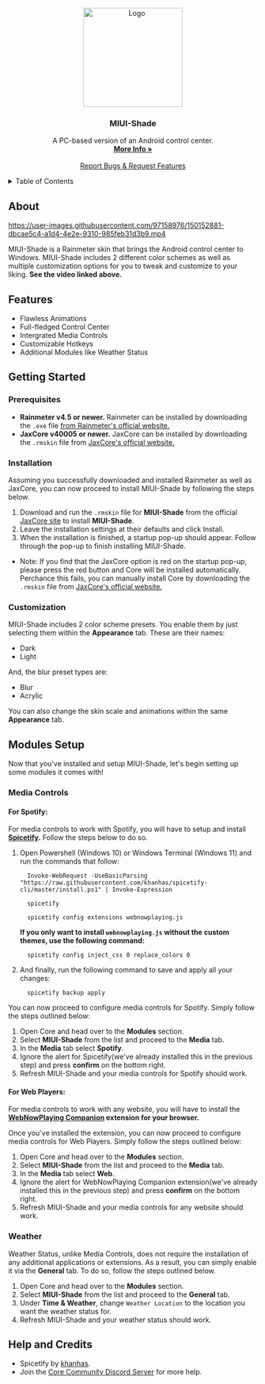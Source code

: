 
<br />
<div align="center">
  <a href="https://github.com/Jax-Core/MIUI-Shade">
    <img src="https://imgur.com/MhwrA7U.png" alt="Logo" width="200" height="200">
  </a>

<h3 align="center">MIUI-Shade</h3>





  <p align="center">
    A PC-based version of an Android control center.
    <br />
    <a href="https://www.deviantart.com/jaxoriginals/art/MIUI-Shade-v2-0-885183361"><strong>More Info »</strong></a>
    <br />
    <br />
    <a href="https://discord.gg/JmgehPSDD6">Report Bugs & Request Features </a>
  </p>
</div>


<!-- TABLE OF CONTENTS -->
<details>
  <summary>Table of Contents</summary>
  <ol>
    <li>
      <a href="#about">About</a>
    </li>
    <li>
      <a href="#Features">Features</a>
    </li>
    <li>
      <a href="#getting-started">Getting Started</a>
      <ul>
        <li><a href="#prerequisites">Prerequisites</a></li>
        <li><a href="#installation">Installation</a></li>
         <li> <a href="#customization">Customization</a></li>
      </ul>
    </li>
    <li>
    <a href="#modules-setup">Modules Setup</a>
    <ul>
         <li><a href="#media-controls">Media Controls</a>
          <ul>
            <li><a href="#for-spotify">Spotify</a></li>
            <li><a href="#for-web-players">Web Players</a></li>
          </ul>
        </li>
        <li><a href="#weather">Weather</a></li>
      </ul>
    </li>
    <li> <a href="#help-and-credits">Help & Credits</a></li>

  </ol>
</details>


## About

https://user-images.githubusercontent.com/97158976/150152881-dbcae5c4-a1d4-4e2e-9310-985feb31d3b9.mp4

MIUI-Shade is a Rainmeter skin that brings the Android control center to Windows. MIUI-Shade includes 2 different color schemes as well as multiple customization options for you to tweak and customize to your liking. **See the video linked above.**

## Features

* Flawless Animations
* Full-fledged Control Center
* Intergrated Media Controls
* Customizable Hotkeys
* Additional Modules like Weather Status

## Getting Started

### Prerequisites

- **Rainmeter v4.5 or newer.** Rainmeter can be installed by downloading the `.exe` file [from Rainmeter's official website.](https://www.rainmeter.net/)
- **JaxCore v40005 or newer.** JaxCore can be installed by downloading the `.rmskin` file from [JaxCore's official website.](https://jax-core.github.io/)

### Installation

Assuming you successfully downloaded and installed Rainmeter as well as JaxCore, you can now proceed to install MIUI-Shade by following the steps below.

1. Download and run the `.rmskin` file for **MIUI-Shade** from the official [JaxCore site](https://jax-core.github.io/) to install **MIUI-Shade**.
2. Leave the installation settings at their defaults and click Install.
3. When the installation is finished, a startup pop-up should appear. Follow through the pop-up to finish installing MIUI-Shade.

* Note:  If you find that the JaxCore option is red on the startup pop-up, please press the red button and Core will be installed automatically. Perchance this fails, you can manually install Core by downloading the `.rmskin` file from [JaxCore's official website.](https://jax-core.github.io/)

### Customization

MIUI-Shade includes 2 color scheme presets. You enable them by just selecting them within the **Appearance** tab. These are their names:

- Dark
- Light

And, the blur preset types are:
- Blur
- Acrylic

You can also change the skin scale and animations within the same **Appearance** tab.

## Modules Setup

Now that you've installed and setup MIUI-Shade, let's begin setting up some modules it comes with!

### Media Controls

#### For Spotify:
For media controls to work with Spotify, you will have to setup and install **[Spicetify](https://spicetify.app/).** Follow the steps below to do so.

1. Open Powershell (Windows 10) or Windows Terminal (Windows 11) and run the commands that follow:
    ```
      Invoke-WebRequest -UseBasicParsing "https://raw.githubusercontent.com/khanhas/spicetify-cli/master/install.ps1" | Invoke-Expression

      spicetify

      spicetify config extensions webnowplaying.js
    ```
   **If you only want to install `webnowplaying.js` without the custom themes, use the following command:**
      ```
        spicetify config inject_css 0 replace_colors 0
      ```
2. And finally, run the following command to save and apply all your changes:
    ```
      spicetify backup apply
    ```

You can now proceed to configure media controls for Spotify. Simply follow the steps outlined below:

1. Open Core and head over to the **Modules** section.
2. Select **MIUI-Shade** from the list and proceed to the **Media** tab.
3. In the **Media** tab select **Spotify**.
4. Ignore the alert for Spicetify(we've already installed this in the previous step) and press **confirm** on the bottom right.
5. Refresh MIUI-Shade and your media controls for Spotify should work.

#### For Web Players:
For media controls to work with any website, you will have to install the **[WebNowPlaying Companion](https://chrome.google.com/webstore/detail/webnowplaying-companion/jfakgfcdgpghbbefmdfjkbdlibjgnbli) extension for your browser.** 

Once you've installed the extension, you can now proceed to configure media controls for Web Players. Simply follow the steps outlined below:

1. Open Core and head over to the **Modules** section.
2. Select **MIUI-Shade** from the list and proceed to the **Media** tab.
3. In the **Media** tab select **Web**.
4. Ignore the alert for WebNowPlaying Companion extension(we've already installed this in the previous step) and press **confirm** on the bottom right.
5. Refresh MIUI-Shade and your media controls for any website should work.


### Weather

Weather Status, unlike Media Controls, does not require the installation of any additional applications or extensions. As a result, you can simply enable it via the **General** tab. To do so, follow the steps outlined below.

1. Open Core and head over to the **Modules** section.
2. Select **MIUI-Shade** from the list and proceed to the **General** tab.
3. Under **Time & Weather**, change `Weather Location` to the location you want the weather status for.
4. Refresh MIUI-Shade and your weather status should work.


## Help and Credits
- Spicetify by [khanhas](https://github.com/khanhas).
- Join the [Core Community Discord Server](https://discord.gg/JmgehPSDD6) for more help.

